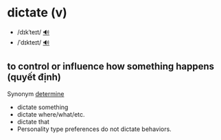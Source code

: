 # dictate (v)

- /dɪkˈteɪt/ [🔊](https://www.oxfordlearnersdictionaries.com/media/english/uk_pron/d/dic/dicta/dictate__gb_1.mp3)
- /ˈdɪkteɪt/ [🔊](https://www.oxfordlearnersdictionaries.com/media/english/us_pron/d/dic/dicta/dictate__us_1.mp3)

## to control or influence how something happens (quyết định)

Synonym [determine]()

- dictate something
- dictate where/what/etc.
- dictate that
- Personality type preferences do not dictate behaviors.
